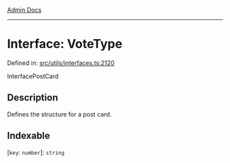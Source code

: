 [Admin Docs](/)

***

# Interface: VoteType

Defined in: [src/utils/interfaces.ts:2120](https://github.com/PalisadoesFoundation/talawa-admin/blob/main/src/utils/interfaces.ts#L2120)

InterfacePostCard

## Description

Defines the structure for a post card.

## Indexable

\[`key`: `number`\]: `string`
